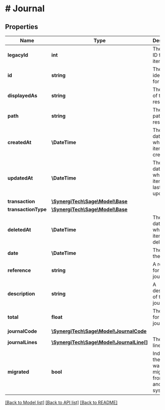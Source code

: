 # # Journal

## Properties

Name | Type | Description | Notes
------------ | ------------- | ------------- | -------------
**legacyId** | **int** | The legacy ID for the item | [optional]
**id** | **string** | The unique identifier for the item | [optional]
**displayedAs** | **string** | The name of the resource | [optional]
**path** | **string** | The API path for the resource | [optional]
**createdAt** | **\DateTime** | The datetime when the item was created | [optional]
**updatedAt** | **\DateTime** | The datetime when the item was last updated | [optional]
**transaction** | [**\SynergiTech\Sage\Model\Base**](Base.md) |  | [optional]
**transactionType** | [**\SynergiTech\Sage\Model\Base**](Base.md) |  | [optional]
**deletedAt** | **\DateTime** | The datetime when the item was deleted | [optional]
**date** | **\DateTime** | The date of the journal | [optional]
**reference** | **string** | A reference for the journal | [optional]
**description** | **string** | A description of the journal | [optional]
**total** | **float** | The total for the journal | [optional]
**journalCode** | [**\SynergiTech\Sage\Model\JournalCode**](JournalCode.md) |  | [optional]
**journalLines** | [**\SynergiTech\Sage\Model\JournalLine[]**](JournalLine.md) | The journal lines | [optional]
**migrated** | **bool** | Indicates if the journal was migrated from another system. | [optional]

[[Back to Model list]](../../README.md#models) [[Back to API list]](../../README.md#endpoints) [[Back to README]](../../README.md)
